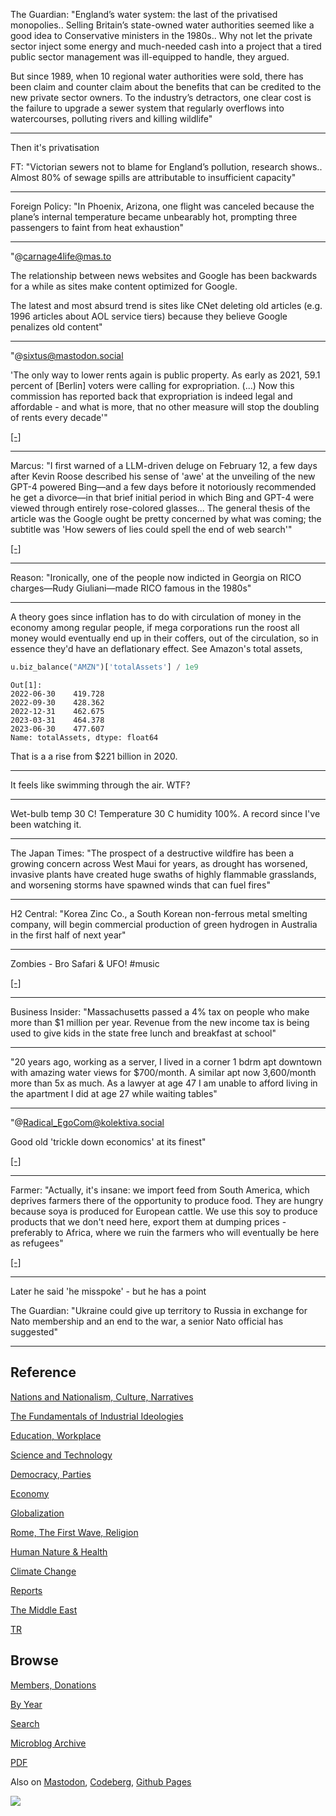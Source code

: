 
The Guardian: "England’s water system: the last of the privatised
monopolies.. Selling Britain’s state-owned water authorities seemed
like a good idea to Conservative ministers in the 1980s.. Why not let
the private sector inject some energy and much-needed cash into a
project that a tired public sector management was ill-equipped to
handle, they argued.

But since 1989, when 10 regional water authorities were sold, there
has been claim and counter claim about the benefits that can be
credited to the new private sector owners. To the industry’s
detractors, one clear cost is the failure to upgrade a sewer system
that regularly overflows into watercourses, polluting rivers and
killing wildlife"

---

Then it's privatisation

FT: "Victorian sewers not to blame for England’s pollution, research
shows.. Almost 80% of sewage spills are attributable to insufficient
capacity"

---

Foreign Policy: "In Phoenix, Arizona, one flight was canceled because
the plane’s internal temperature became unbearably hot, prompting
three passengers to faint from heat exhaustion"

---

"@carnage4life@mas.to

The relationship between news websites and Google has been backwards
for a while as sites make content optimized for Google.

The latest and most absurd trend is sites like CNet deleting old
articles (e.g. 1996 articles about AOL service tiers) because they
believe Google penalizes old content"

---

"@sixtus@mastodon.social

'The only way to lower rents again is public property. As early as
2021, 59.1 percent of [Berlin] voters were calling for
expropriation. (...) Now this commission has reported back that
expropriation is indeed legal and affordable - and what is more, that
no other measure will stop the doubling of rents every decade'"

[[-]](https://mastodon.social/@sixtus/110876406609435971)

---

Marcus: "I first warned of a LLM-driven deluge on February 12, a few
days after Kevin Roose described his sense of 'awe' at the unveiling
of the new GPT-4 powered Bing—and a few days before it notoriously
recommended he get a divorce—in that brief initial period in which
Bing and GPT-4 were viewed through entirely rose-colored
glasses... The general thesis of the article was the Google ought be
pretty concerned by what was coming; the subtitle was 'How sewers of
lies could spell the end of web search'"

[[-]](https://garymarcus.substack.com/p/the-imminent-enshittification-of)

---

Reason: "Ironically, one of the people now indicted in Georgia on RICO
charges—Rudy Giuliani—made RICO famous in the 1980s"

---

A theory goes since inflation has to do with circulation of money in
the economy among regular people, if mega corporations run the roost
all money would eventually end up in their coffers, out of the
circulation, so in essence they'd have an deflationary effect. See
Amazon's total assets,


```python
u.biz_balance("AMZN")['totalAssets'] / 1e9
```

```text
Out[1]: 
2022-06-30    419.728
2022-09-30    428.362
2022-12-31    462.675
2023-03-31    464.378
2023-06-30    477.607
Name: totalAssets, dtype: float64
```

That is a a rise from $221 billion in 2020. 

---

It feels like swimming through the air. WTF?

---

Wet-bulb temp 30 C! Temperature 30 C humidity 100%. A record since
I've been watching it.

---

The Japan Times: "The prospect of a destructive wildfire has been a
growing concern across West Maui for years, as drought has worsened,
invasive plants have created huge swaths of highly flammable
grasslands, and worsening storms have spawned winds that can fuel
fires"

---

H2 Central: "Korea Zinc Co., a South Korean non-ferrous metal smelting
company, will begin commercial production of green hydrogen in
Australia in the first half of next year"

---

Zombies - Bro Safari & UFO! \#music

[[-]](https://youtu.be/w9lMy-13oEg)

---

Business Insider: "Massachusetts passed a 4% tax on people who make
more than $1 million per year. Revenue from the new income tax is
being used to give kids in the state free lunch and breakfast at
school"

---

"20 years ago, working as a server, I lived in a corner 1 bdrm apt
downtown with amazing water views for $700/month. A similar apt now
3,600/month more than 5x as much. As a lawyer at age 47 I am unable to
afford living in the apartment I did at age 27 while waiting tables"

---

"@Radical_EgoCom@kolektiva.social

Good old 'trickle down economics' at its finest"

[[-]](https://kolektiva.social/system/media_attachments/files/110/888/151/370/546/071/original/16f00ad4c42f17e0.png)

---

Farmer: "Actually, it's insane: we import feed from South America,
which deprives farmers there of the opportunity to produce food. They
are hungry because soya is produced for European cattle. We use this
soy to produce products that we don't need here, export them at
dumping prices - preferably to Africa, where we ruin the farmers who
will eventually be here as refugees"

[[-]](https://www.tagesschau.de/inland/regional/rheinlandpfalz/swr-milchbauer-kurt-kootz-eigentlich-ist-das-irrsinn-100.html)

---

Later he said 'he misspoke' - but he has a point

The Guardian: "Ukraine could give up territory to Russia in exchange
for Nato membership and an end to the war, a senior Nato official has
suggested"

---

## Reference

[Nations and Nationalism, Culture, Narratives](0119/2013/02/nations-and-nationalism.html)

[The Fundamentals of Industrial Ideologies](0119/2011/04/fundamentals-of-industrial-ideologies.html)

[Education, Workplace](0119/2017/09/education-workplace.html)

[Science and Technology](0119/2018/09/science-technology.html)

[Democracy, Parties](0119/2016/11/democracy.html)

[Economy](2021/01/economy.html)

[Globalization](0119/2018/09/globalization.html)

[Rome, The First Wave, Religion](0119/2017/12/rome.html)

[Human Nature & Health](2020/07/human-nature.html)

[Climate Change](2022/01/climate.html)

[Reports](2021/01/reports.html)

[The Middle East](0119/2019/07/middleeast.html)

[TR](../tr/index.html)

## Browse

[Members, Donations](2022/08/members.html)

[By Year](years.html)

[Search](search.html)

[Microblog Archive](mbl/index.html)

[PDF](https://drive.google.com/uc?export=view&id=1FSi-1MnqXVq_PVTEXzzflwN8-7h92N_R)

Also on 
[Mastodon](https://fosstodon.org/@muratk5n),
[Codeberg](https://muratk5n.codeberg.page/en/),
[Github Pages](https://muratk5n.github.io/thirdwave/en/)

<img src='https://drive.google.com/uc?export=view&id=1zsIeciFSvlr-sWB84Tc0mfZ_NYqn9VQx'/> 


